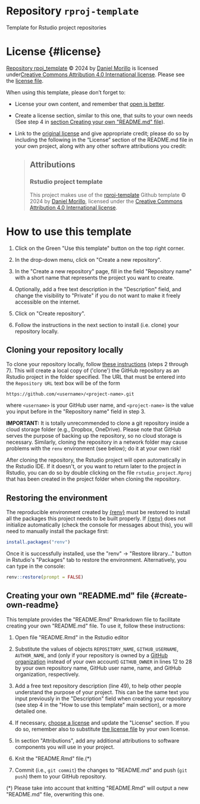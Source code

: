 # Repository `rproj-template`

Template for Rstudio project repositories

# License {#license}

[Repository rpoj_template](https://github.com/DaniMori/rproj-template) © 2024 by
[Daniel Morillo](https://github.com/DaniMori) is licensed under[Creative Commons
Attribution 4.0 International
license](https://creativecommons.org/licenses/by/4.0/). Please see the [license
file](LICENSE.md).

When using this template, please don’t forget to:

-   License your own content, and remember that [open is
    better](https://choosealicense.com/).

-   Create a license section, similar to this one, that suits to your own needs
    (See step 4 in [section Creating your own "README.md"
    file](#create-own-readme)).

-   Link to the [original license](https://creativecommons.org/licenses/by/4.0/)
    and give appropriate credit; please do so by including the following in the
    “License” section of the README.md file in your own project, along with any
    other softwre attributions you credit:

    > ## Attributions
    >
    > ### Rstudio project template
    >
    > This project makes use of the
    > [rproj-template](https://github.com/DaniMori/rproj-template) Github
    > template © 2024 by [Daniel Morillo](https://github.com/DaniMori), licensed
    > under the [Creative Commons Attribution 4.0 International
    > license](https://creativecommons.org/licenses/by/4.0/).

# How to use this template

1.  Click on the Green "Use this template" button on the top right corner.

2.  In the drop-down menu, click on "Create a new repository".

3.  In the "Create a new repository" page, fill in the field "Repository name"
    with a short name that represents the project you want to create.

4.  Optionally, add a free text description in the "Description" field, and
    change the visibility to "Private" if you do not want to make it freely
    accessible on the internet.

5.  Click on "Create repository".

6.  Follow the instructions in the next section to install (i.e. clone) your
    repository locally.

## Cloning your repository locally

To clone your repository locally, follow [these
instructions](https://book.cds101.com/using-rstudio-server-to-clone-a-github-repo-as-a-new-project.html#step---2)
(steps 2 through 7). This will create a local copy of ('clone') the GitHub
repository as an Rstudio project in the folder specified. The URL that must be
entered into the `Repository URL` text box will be of the form

```         
https://github.com/<username>/<project-name>.git
```

where `<username>` is your GitHub user name, and `<project-name>` is the value
you input before in the "Repository name" field in step 3.

**IMPORTANT:** It is totally unrecommended to clone a git repository inside a
cloud storage folder (e.g., Dropbox, OneDrive). Please note that GitHub serves
the purpose of backing up the repository, so no cloud storage is necessary.
Similarly, cloning the repository in a network folder may cause problems with
the `renv` environment (see below); do it at your own risk!

After cloning the repository, the Rstudio project will open automatically in the
Rstudio IDE. If it doesn't, or you want to return later to the project in
Rstudio, you can do so by double clicking on the file `rstudio_project.Rproj`
that has been created in the project folder when cloning the repository.

## Restoring the environment

The reproducible environment created by
[{renv}](https://rstudio.github.io/renv/) must be restored to install all the
packages this project needs to be built properly. If
[{renv}](https://rstudio.github.io/renv/) does not initialize automatically
(check the console for messages about this), you will need to manually install
the package first:

``` r
install.packages("renv")
```

Once it is successfully installed, use the "renv" -\> "Restore library..."
button in Rstudio's "Packages" tab to restore the environment. Alternatively,
you can type in the console:

``` r
renv::restore(prompt = FALSE)
```

## Creating your own "README.md" file {#create-own-readme}

This template provides the "README.Rmd" Rmarkdown file to facilitate creating
your own "README.md" file. To use it, follow these instructions:

1.  Open file "README.Rmd" in the Rstudio editor

2.  Substitute the values of objects `REPOSITORY_NAME`, `GITHUB_USERNAME`,
    `AUTHOR_NAME`, and (only if your repository is owned by a [GitHub
    organization](https://docs.github.com/en/organizations/collaborating-with-groups-in-organizations/about-organizations)
    instead of your own account) `GITHUB_OWNER` in lines 12 to 28 by your own
    repository name, GitHub user name, name, and GitHub organization,
    respectively.

3.  Add a free text repository description (line 49), to help other people
    understand the purpose of your project. This can be the same text you input
    previously in the "Description" field when creating your repository (see
    step 4 in the "How to use this template" main section), or a more detailed
    one.

4.  If necessary, [choose a license](https://choosealicense.com/) and update the
    "License" section. If you do so, remember also to substitute [the license
    file](LICENSE.md) by your own license.

5.  In section "Attributions", add any additional attributions to software
    components you will use in your project.

6.  Knit the "README.Rmd" file.(\*)

7.  Commit (i.e., `git commit`) the changes to "README.md" and push (`git push`)
    them to your GitHub repository.

(\*) Please take into account that knitting "README.Rmd" will output a new
"README.md" file, overwriting this one.
